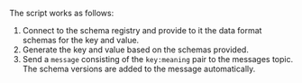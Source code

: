 The script works as follows:

1. Connect to the schema registry and provide to it the data format schemas for the key and value.
1. Generate the key and value based on the schemas provided.
1. Send a `message` consisting of the `key:meaning` pair to the messages topic. The schema versions are added to the message automatically.
